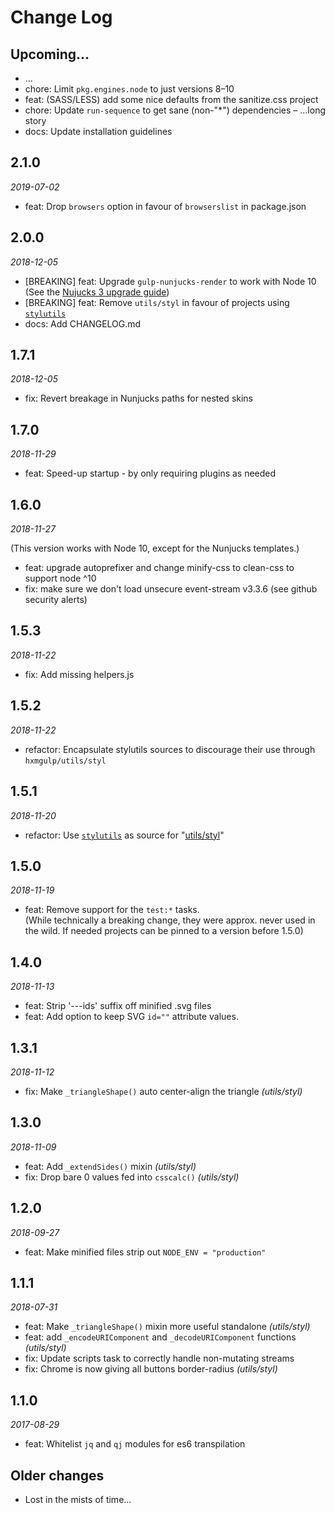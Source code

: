 # Change Log

## Upcoming...

- ... <!-- Add new lines here. Version number will be decided later -->
- chore: Limit `pkg.engines.node` to just versions 8–10
- feat: (SASS/LESS) add some nice defaults from the sanitize.css project
- chore: Update `run-sequence` to get sane (non-"\*") dependencies – ...long
  story
- docs: Update installation guidelines

## 2.1.0

_2019-07-02_

- feat: Drop `browsers` option in favour of `browserslist` in package.json

## 2.0.0

_2018-12-05_

- [BREAKING] feat: Upgrade `gulp-nunjucks-render` to work with Node 10  
  (See the [Nujucks 3 upgrade guide](docs/nujucks-3-upgrade.md))
- [BREAKING] feat: Remove `utils/styl` in favour of projects using
  [`stylutils`](https://github.com/hugsmidjan/stylutils)
- docs: Add CHANGELOG.md

## 1.7.1

_2018-12-05_

- fix: Revert breakage in Nunjucks paths for nested skins

## 1.7.0

_2018-11-29_

- feat: Speed-up startup - by only requiring plugins as needed

## 1.6.0

_2018-11-27_

(This version works with Node 10, except for the Nunjucks templates.)

- feat: upgrade autoprefixer and change minify-css to clean-css to support
  node ^10
- fix: make sure we don't load unsecure event-stream v3.3.6 (see github
  security alerts)

## 1.5.3

_2018-11-22_

- fix: Add missing helpers.js

## 1.5.2

_2018-11-22_

- refactor: Encapsulate stylutils sources to discourage their use through
  `hxmgulp/utils/styl`

## 1.5.1

_2018-11-20_

- refactor: Use [`stylutils`](https://github.com/hugsmidjan/stylutils) as
  source for "[utils/styl](utils/styl)"

## 1.5.0

_2018-11-19_

- feat: Remove support for the `test:*` tasks.  
  (While technically a breaking change, they were approx. never used in the
  wild. If needed projects can be pinned to a version before 1.5.0)

## 1.4.0

_2018-11-13_

- feat: Strip '---ids' suffix off minified .svg files
- feat: Add option to keep SVG `id=""` attribute values.

## 1.3.1

_2018-11-12_

- fix: Make `_triangleShape()` auto center-align the triangle _(utils/styl)_

## 1.3.0

_2018-11-09_

- feat: Add `_extendSides()` mixin _(utils/styl)_
- fix: Drop bare 0 values fed into `csscalc()` _(utils/styl)_

## 1.2.0

_2018-09-27_

- feat: Make minified files strip out `NODE_ENV = "production"`

## 1.1.1

_2018-07-31_

- feat: Make `_triangleShape()` mixin more useful standalone _(utils/styl)_
- feat: add `_encodeURIComponent` and `_decodeURIComponent` functions
  _(utils/styl)_
- fix: Update scripts task to correctly handle non-mutating streams
- fix: Chrome is now giving all buttons border-radius _(utils/styl)_

## 1.1.0

_2017-08-29_

- feat: Whitelist `jq` and `qj` modules for es6 transpilation

## Older changes

- Lost in the mists of time...
